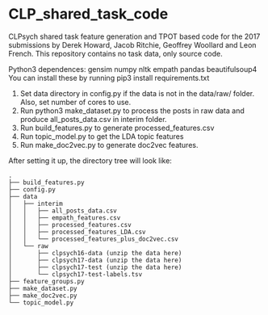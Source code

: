 # CLP_shared_task_code
CLPsych shared task feature generation and TPOT based code for the 2017 submissions by Derek Howard, Jacob Ritchie, Geoffrey Woollard and Leon French. This repository contains no task data, only source code. 


Python3 dependences:
gensim 
numpy 
nltk
empath
pandas
beautifulsoup4
You can install these by running pip3 install requirements.txt

1. Set data directory in config.py if the data is not in the data/raw/ folder. Also, set number of cores to use. 
2. Run python3 make_dataset.py to process the posts in raw data and produce all_posts_data.csv in interim folder.
3. Run build_features.py to generate processed_features.csv
4. Run topic_model.py to get the LDA topic features
5. Run make_doc2vec.py to generate doc2vec features.


After setting it up, the directory tree will look like:
```
.
├── build_features.py
├── config.py
├── data
│   ├── interim
│   │   ├── all_posts_data.csv
│   │   ├── empath_features.csv
│   │   ├── processed_features.csv
│   │   ├── processed_features_LDA.csv
│   │   └── processed_features_plus_doc2vec.csv
│   └── raw
│       ├── clpsych16-data (unzip the data here)
│       ├── clpsych17-data (unzip the data here)
│       ├── clpsych17-test (unzip the data here)
│       └── clpsych17-test-labels.tsv
├── feature_groups.py
├── make_dataset.py
├── make_doc2vec.py
└── topic_model.py
```
